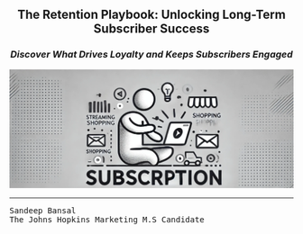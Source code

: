 <div align="center">
  <h2><strong>The Retention Playbook: Unlocking Long-Term Subscriber Success</strong></h2>
  <h3><em>Discover What Drives Loyalty and Keeps Subscribers Engaged</em></h3>
</div>

<div align="center">
  <img src="https://github.com/Sandeep-Bansal1/Customer-Subscription/blob/main/Images/Subscription_Cover_Photo.png?raw=true" alt="Subscription Cover Photo">
</div>

---

<pre>
Sandeep Bansal
The Johns Hopkins Marketing M.S Candidate
</pre>
